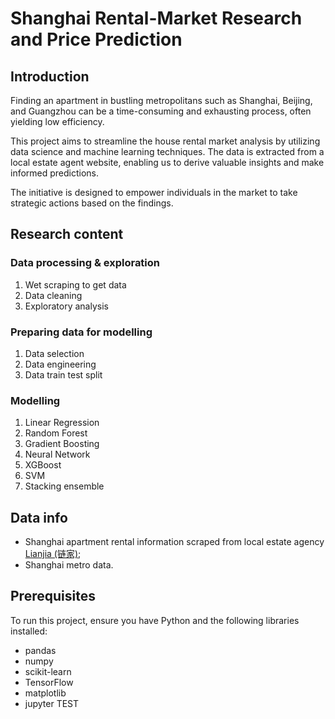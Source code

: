 # Shanghai Rental-Market Research and Price Prediction
## Introduction
Finding an apartment in bustling metropolitans such as Shanghai, Beijing, and Guangzhou can be a time-consuming and exhausting process, often yielding low efficiency. 

This project aims to streamline the house rental market analysis by utilizing data science and machine learning techniques. The data is extracted from a local estate agent website, enabling us to derive valuable insights and make informed predictions. 

The initiative is designed to empower individuals in the market to take strategic actions based on the findings.


## Research content
### Data processing & exploration
  1. Wet scraping to get data
  2. Data cleaning 
  3. Exploratory analysis
### Preparing data for modelling
1. Data selection
2. Data engineering
3. Data train test split
### Modelling
1. Linear Regression
2. Random Forest
3. Gradient Boosting
4. Neural Network
5. XGBoost
6. SVM
7. Stacking ensemble


## Data info
* Shanghai apartment rental information scraped from local estate agency [Lianjia (链家)](https://lianjia.com);
* Shanghai metro data.


## Prerequisites
To run this project, ensure you have Python and the following libraries installed:
* pandas 
* numpy 
* scikit-learn 
* TensorFlow 
* matplotlib
* jupyter
TEST